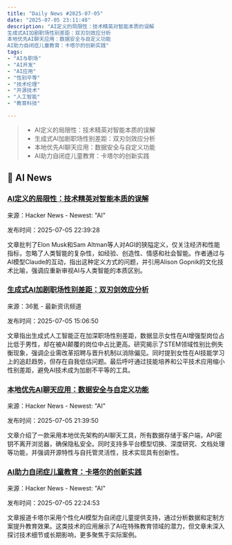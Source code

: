 ```yaml
---
title: "Daily News #2025-07-05"
date: "2025-07-05 23:11:48"
description: "AI定义的局限性：技术精英对智能本质的误解
生成式AI加剧职场性别差距：双刃剑效应分析
本地优先AI聊天应用：数据安全与自定义功能
AI助力自闭症儿童教育：卡塔尔的创新实践"
tags: 
- "AI与职场"
- "AI开发"
- "AI应用"
- "性别平等"
- "技术伦理"
- "开源技术"
- "人工智能"
- "教育科技"

---
```


> - AI定义的局限性：技术精英对智能本质的误解
> - 生成式AI加剧职场性别差距：双刃剑效应分析
> - 本地优先AI聊天应用：数据安全与自定义功能
> - AI助力自闭症儿童教育：卡塔尔的创新实践

## 🤖 AI News

### [AI定义的局限性：技术精英对智能本质的误解](https://observer.co.uk/news/columnists/article/musk-and-co-should-ask-an-ai-what-defines-intelligence-they-may-learn-something)

来源：Hacker News - Newest: "AI"

发布时间：2025-07-05 22:39:28

文章批判了Elon Musk和Sam Altman等人对AGI的狭隘定义，仅关注经济和性能指标，忽略了人类智能的复杂性，如经验、创造性、情感和社会智能。作者通过与AI模型Claude的互动，指出这种定义方式的问题，并引用Alison Gopnik的文化技术比喻，强调应重新审视AI与人类智能的本质区别。

### [生成式AI加剧职场性别差距：双刃剑效应分析](https://www.36kr.com/p/3323565394553094)

来源：36氪 - 最新资讯频道

发布时间：2025-07-05 15:06:50

文章指出生成式人工智能正在加深职场性别差距，数据显示女性在AI增强型岗位占比低于男性，却在被AI颠覆的岗位中占比更高。研究揭示了STEM领域性别比例失衡现象，强调企业需改革招聘与晋升机制以消除偏见。同时提到女性在AI技能学习上的追赶趋势，但存在自我低估问题。最后呼吁通过技能培养和公平技术应用缩小性别差距，避免AI技术成为加剧不平等的工具。

### [本地优先AI聊天应用：数据安全与自定义功能](https://news.ycombinator.com/item?id=44472734)

来源：Hacker News - Newest: "AI"

发布时间：2025-07-05 21:39:50

文章介绍了一款采用本地优先架构的AI聊天工具，所有数据存储于客户端，API密钥不离开浏览器，确保隐私安全。同时支持多平台模型切换、深度研究、文档处理等功能，并强调开源特性与自托管灵活性，技术实现具有创新性。

### [AI助力自闭症儿童教育：卡塔尔的创新实践](https://www.gulf-times.com/article/706888/qatar/personalised-ai-models-enhance-support-for-children-with-asd)

来源：Hacker News - Newest: "AI"

发布时间：2025-07-05 22:24:53

文章报道卡塔尔采用个性化AI模型为自闭症儿童提供支持，通过分析数据和定制方案提升教育效果。这类技术的应用展示了AI在特殊教育领域的潜力，但文章未深入探讨技术细节或长期影响，更多聚焦于实际案例。

